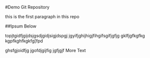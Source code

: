 #Demo Git Repository

this is the first paragraph in this repo


##Ipsum Below

topjtgidfjgijdsjgsdjgidjsigjdspgj
jgyifjghijhigjfihgifsgifjgfjg
gklfjgfkgfkg
kgpfkghfkgkfg[fpd

ghsfgjoidfjg
jgofdjgijfig
jgfjgjf
More Text